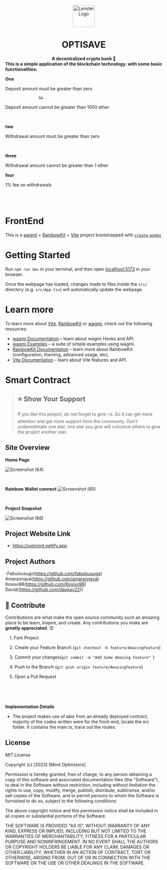<div align="center">
    <img src="public/logo.gif" height="70" alt="Lenster Logo">
    <h1>OPTISAVE</h1>
    <strong align="center">A decentralized crypto bank 🌿</strong>
</div>
<strong>This is a simple application of the blockchain technology. with some basic functionalities:</strong>
<br> 

**One**


Deposit amount must be greater than zero

                   &&
Deposit amount cannot be greater than 1000 ether

<br>


**two**



Withdrawal amount must be greater than zero

<br>

**three**

Withdrawal amount cannot be greater than 1 ether
<br>

**four**


1% fee on withdrawals
<br>
<br>
<br>
<br>

# FrontEnd

This is a [wagmi](https://wagmi.sh) + [RainbowKit](https://rainbowkit.com) + [Vite](https://vitejs.dev/) project bootstrapped with [`create-wagmi`](https://github.com/wagmi-dev/wagmi/tree/main/packages/create-wagmi)

# Getting Started

Run `npm run dev` in your terminal, and then open [localhost:5173](http://localhost:5173) in your browser.

Once the webpage has loaded, changes made to files inside the `src/` directory (e.g. `src/App.tsx`) will automatically update the webpage.

# Learn more

To learn more about [Vite](https://vitejs.dev/), [RainbowKit](https://rainbowkit.com) or [wagmi](https://wagmi.sh), check out the following resources:

- [wagmi Documentation](https://wagmi.sh) – learn about wagmi Hooks and API.
- [wagmi Examples](https://wagmi.sh/examples/connect-wallet) – a suite of simple examples using wagmi.
- [RainbowKit Documentation](https://rainbowkit.com/docs/introduction) – learn more about RainbowKit (configuration, theming, advanced usage, etc).
- [Vite Documentation](https://vitejs.dev/) – learn about Vite features and API.


# Smart Contract


> ## ⭐ Show Your Support
> If you like this project, do not forget to give ⭐s. So it can get more attention and get more support from the community. Don't underestimate one star, one star you give will convince others to give the project another star.



## **Site Overview**

**Home Page**

![Screenshot (64)](https://user-images.githubusercontent.com/113071405/228479845-ec15aaa8-73cc-4f04-a5a9-885727946a4d.png)





<br/>

**Rainbow Wallet connect**
![Screenshot (65)](https://user-images.githubusercontent.com/113071405/228480875-c2dae7a6-6249-4a50-9195-6ae9e56bbee1.png)










<br/>







**Project Snapshot**

![Screenshot (66)](https://user-images.githubusercontent.com/113071405/228481022-9dc1512e-676d-44c5-8cfd-e6eb05b2cfac.png)
## **Project Website Link**

- https://optimint.netlify.app

## **Project Authors**

-Fabulousugo(https://github.com/fabulousugo)<br/>
Amarannaya(https://github.com/amarannaya)<br/>
Kosiso98(https://github.com/Kosiso98)<br/>
David((https://github.com/davkay22))<br/>


## 🤝 Contribute
Contributions are what make the open source community such an amazing place to be learn, inspire, and create. Any contributions you make are <strong>greatly appreciated</strong>. 😊
<p>
&emsp;1. Fork Project

</p>
<p>

&emsp;2. Create your Feature Branch (`git checkout -b feature/AmazingFeature`)
</p>

<p>

&emsp;3. Commit your changes(`git commit -m "Add Some Amazing Feature" `)
</p>

<p>

&emsp;4. Push to the Branch (`git push origin feature/AmazingFeature`)
</p>

<p>
&emsp;5. Open a Pull Request

</p>






<br/>
<br/>
<br/>

**Implementation Details**

- The project makes use of abis from an already deployed contract, majority of the codes written were for the front-end, locate the src folder. It contains the main.ts, trace out the routes.<br/>








## **License**

MIT License

Copyright (c) [2023] [Mind Optimizers]

Permission is hereby granted, free of charge, to any person obtaining a copy
of this software and associated documentation files (the "Software"), to deal
in the Software without restriction, including without limitation the rights
to use, copy, modify, merge, publish, distribute, sublicense, and/or sell
copies of the Software, and to permit persons to whom the Software is
furnished to do so, subject to the following conditions:

The above copyright notice and this permission notice shall be included in all
copies or substantial portions of the Software.

THE SOFTWARE IS PROVIDED "AS IS", WITHOUT WARRANTY OF ANY KIND, EXPRESS OR
IMPLIED, INCLUDING BUT NOT LIMITED TO THE WARRANTIES OF MERCHANTABILITY,
FITNESS FOR A PARTICULAR PURPOSE AND NONINFRINGEMENT. IN NO EVENT SHALL THE
AUTHORS OR COPYRIGHT HOLDERS BE LIABLE FOR ANY CLAIM, DAMAGES OR OTHER
LIABILITY, WHETHER IN AN ACTION OF CONTRACT, TORT OR OTHERWISE, ARISING FROM,
OUT OF OR IN CONNECTION WITH THE SOFTWARE OR THE USE OR OTHER DEALINGS IN THE
SOFTWARE.

